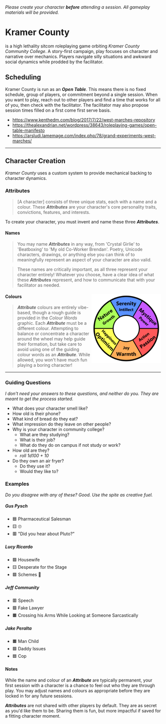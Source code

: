 *Please create your character **before** attending a session.*
*All gameplay materials will be provided.*
# Kramer County
is a high lethality sitcom roleplaying game orbiting *Kramer County Community College*.
A story-first campaign, play focuses on character and narrative over mechanics. Players navigate silly situations and awkward social dynamics while prodded by the facilitator.
## Scheduling
Kramer County is run as an ***Open Table***.
This means there is no fixed schedule, group of players, or commitment beyond a single session. When you want to play, reach out to other players and find a time that works for all of you, then check with the facilitator. The facilitator may also propose session times filled on a first come first serve basis.
- https://www.kenthedm.com/blog/2017/7/22/west-marches-repository
- https://thealexandrian.net/wordpress/38643/roleplaying-games/open-table-manifesto
- https://arsludi.lamemage.com/index.php/78/grand-experiments-west-marches/
---
## Character Creation
*Kramer County* uses a custom system to provide mechanical backing to character dynamics.
### Attributes
> \[A character] consists of three unique stats, each with a name and a colour. These ***Attributes*** are your character's core personality traits, convictions, features, and interests.

To create your character, you must invent and name these three ***Attributes***.
> <div style="page-break-after: always;" />
#### Names
> You may name ***Attributes*** in any way, from 'Crystal Girlie' to 'Beatboxing' to 'My old Co-Worker Brendan'. Poetry, Unicode characters, drawings, or anything else you can think of to meaningfully represent an aspect of your character are also valid.

> These names are critically important, as all three represent your character entirely!
> Whatever you choose, have a clear idea of what these ***Attributes*** represent, and how to communicate that with your facilitator as needed.
#### Colours <img src="colour words.png" align="right" style="max-width: 14rem;" />
> ***Attribute*** colours are entirely vibe-based, though a rough guide is provided in the *Colour Words* graphic. Each ***Attribute*** must be a different colour. Attempting to balance or concentrate a character around the wheel may help guide their formation, but take care to avoid using one of the guiding colour words as an ***Attribute***. While allowed, you won't have much fun playing a boring character!
---
### Guiding Questions
*I don't need your answers to these questions, and neither do you.
They are meant to get the process started.*
- What does your character smell like?
- How old is their phone?
- What kind of bread do they eat?
- What impression do they leave on other people?
- Why is your character in community college?
	- What are they studying?
	- What is their job?
	- What do they do on campus if not study or work?
- How old are they?
	- *roll 1d100 + 10*
- Do they own an air fryer?
	- Do they use it?
	- Would they like to?

> <div style="page-break-after: always;" />
### Examples
*Do you disagree with any of these?
Good.
Use the spite as creative fuel.*
##### Gus Pysch
- 🟦 Pharmaceutical Salesman
- 🟨 🙄
- 🟥 "Did you hear about Pluto?"
##### Lucy Ricardo
- 🟩 Housewife
- 🟨 Desperate for the Stage
- 🟪 Schemes 💅
##### Jeff Community
- 🟥 Speech
- 🟪 Fake Lawyer
- 🟧 Crossing his Arms While Looking at Someone Sarcastically
##### Jake Peralta
- 🟧 Man Child
- 🟩 Daddy Issues
- 🟦 Cop
#### Notes
While the name and colour of an ***Attribute*** are typically permanent, your first session with a character is a chance to feel out who they are through play. You may adjust names and colours as appropriate before they are locked in for any future sessions.

***Attributes*** are not shared with other players by default. They are as secret as you'd like them to be. Sharing them is fun, but more impactful if saved for a fitting character moment.